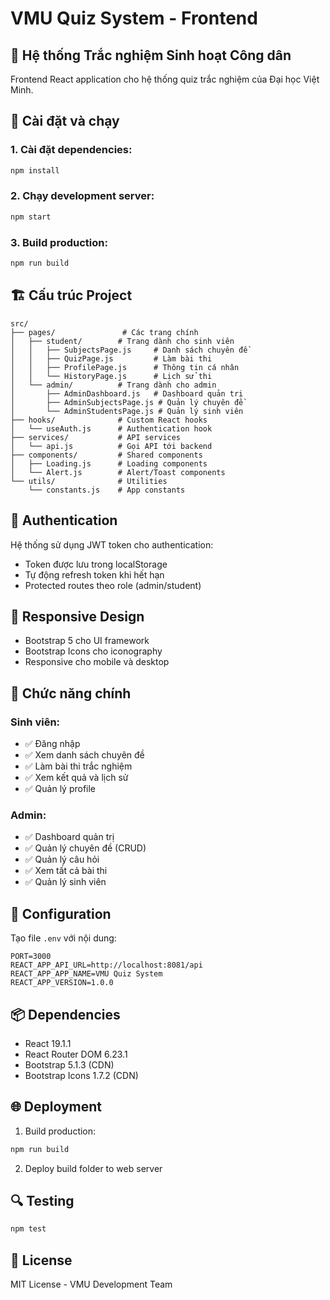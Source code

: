 # VMU Quiz System - Frontend

## 📱 Hệ thống Trắc nghiệm Sinh hoạt Công dân

Frontend React application cho hệ thống quiz trắc nghiệm của Đại học Việt Minh.

## 🚀 Cài đặt và chạy

### 1. Cài đặt dependencies:

```bash
npm install
```

### 2. Chạy development server:

```bash
npm start
```

### 3. Build production:

```bash
npm run build
```

## 🏗️ Cấu trúc Project

```
src/
├── pages/               # Các trang chính
│   ├── student/        # Trang dành cho sinh viên
│   │   ├── SubjectsPage.js     # Danh sách chuyên đề
│   │   ├── QuizPage.js         # Làm bài thi
│   │   ├── ProfilePage.js      # Thông tin cá nhân
│   │   └── HistoryPage.js      # Lịch sử thi
│   └── admin/          # Trang dành cho admin
│       ├── AdminDashboard.js   # Dashboard quản trị
│       ├── AdminSubjectsPage.js # Quản lý chuyên đề
│       └── AdminStudentsPage.js # Quản lý sinh viên
├── hooks/              # Custom React hooks
│   └── useAuth.js      # Authentication hook
├── services/           # API services
│   └── api.js          # Gọi API tới backend
├── components/         # Shared components
│   ├── Loading.js      # Loading components
│   └── Alert.js        # Alert/Toast components
└── utils/              # Utilities
    └── constants.js    # App constants
```

## 🔐 Authentication

Hệ thống sử dụng JWT token cho authentication:

- Token được lưu trong localStorage
- Tự động refresh token khi hết hạn
- Protected routes theo role (admin/student)

## 📱 Responsive Design

- Bootstrap 5 cho UI framework
- Bootstrap Icons cho iconography
- Responsive cho mobile và desktop

## 🎯 Chức năng chính

### Sinh viên:

- ✅ Đăng nhập
- ✅ Xem danh sách chuyên đề
- ✅ Làm bài thi trắc nghiệm
- ✅ Xem kết quả và lịch sử
- ✅ Quản lý profile

### Admin:

- ✅ Dashboard quản trị
- ✅ Quản lý chuyên đề (CRUD)
- ✅ Quản lý câu hỏi
- ✅ Xem tất cả bài thi
- ✅ Quản lý sinh viên

## 🔧 Configuration

Tạo file `.env` với nội dung:

```
PORT=3000
REACT_APP_API_URL=http://localhost:8081/api
REACT_APP_APP_NAME=VMU Quiz System
REACT_APP_VERSION=1.0.0
```

## 📦 Dependencies

- React 19.1.1
- React Router DOM 6.23.1
- Bootstrap 5.1.3 (CDN)
- Bootstrap Icons 1.7.2 (CDN)

## 🌐 Deployment

1. Build production:

```bash
npm run build
```

2. Deploy build folder to web server

## 🔍 Testing

```bash
npm test
```

## 📄 License

MIT License - VMU Development Team
